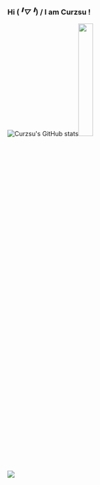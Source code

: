 ###  Hi (*╹▽╹*) / I am Curzsu !

![Curzsu's GitHub stats](https://github-readme-stats.vercel.app/api?username=Curzsu&show_icons=true&theme=radical)<img src="https://i0.imgs.ovh/2024/01/25/x1h03.gif" width="25.5%">

![](https://raw.githubusercontent.com/Curzsu/Curzsu/main/assets/github-contribution-grid-snake.svg)

<!--
**Curzsu/Curzsu** is a ✨ _special_ ✨ repository because its `README.md` (this file) appears on your GitHub profile.

Here are some ideas to get you started:

- 🔭 I’m currently working on ...
- 🌱 I’m currently learning ...
- 👯 I’m looking to collaborate on ...
- 🤔 I’m looking for help with ...
- 💬 Ask me about ...
- 📫 How to reach me: ...
- 😄 Pronouns: ...
- ⚡ Fun fact: ...
-->
